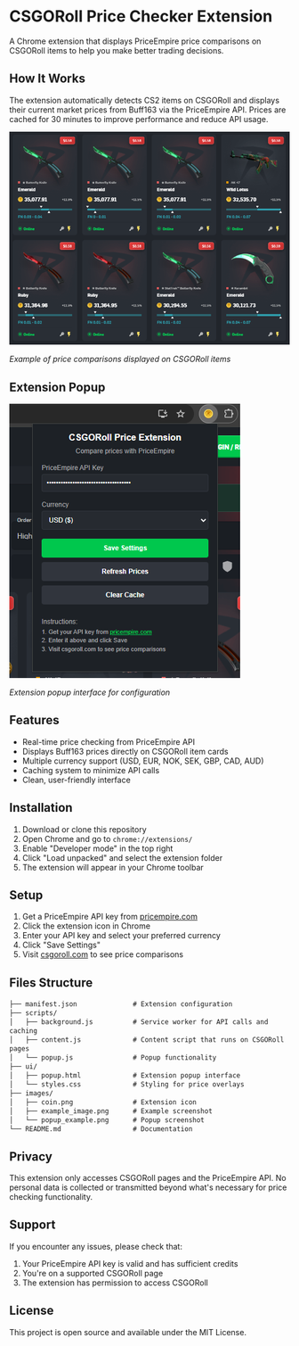 # CSGORoll Price Checker Extension

A Chrome extension that displays PriceEmpire price comparisons on CSGORoll items to help you make better trading decisions.

## How It Works

The extension automatically detects CS2 items on CSGORoll and displays their current market prices from Buff163 via the PriceEmpire API. Prices are cached for 30 minutes to improve performance and reduce API usage.

![Price Checker Example](images/example_image.png)

*Example of price comparisons displayed on CSGORoll items*

## Extension Popup

![Extension Popup](images/popup_example.png)

*Extension popup interface for configuration*

## Features

- Real-time price checking from PriceEmpire API
- Displays Buff163 prices directly on CSGORoll item cards
- Multiple currency support (USD, EUR, NOK, SEK, GBP, CAD, AUD)
- Caching system to minimize API calls
- Clean, user-friendly interface

## Installation

1. Download or clone this repository
2. Open Chrome and go to `chrome://extensions/`
3. Enable "Developer mode" in the top right
4. Click "Load unpacked" and select the extension folder
5. The extension will appear in your Chrome toolbar

## Setup

1. Get a PriceEmpire API key from [pricempire.com](https://pricempire.com)
2. Click the extension icon in Chrome
3. Enter your API key and select your preferred currency
4. Click "Save Settings"
5. Visit [csgoroll.com](https://csgoroll.com) to see price comparisons

## Files Structure

```
├── manifest.json              # Extension configuration
├── scripts/
│   ├── background.js          # Service worker for API calls and caching
│   ├── content.js             # Content script that runs on CSGORoll pages
│   └── popup.js               # Popup functionality
├── ui/
│   ├── popup.html             # Extension popup interface
│   └── styles.css             # Styling for price overlays
├── images/
│   ├── coin.png               # Extension icon
│   ├── example_image.png      # Example screenshot
│   └── popup_example.png      # Popup screenshot
└── README.md                  # Documentation
```

## Privacy

This extension only accesses CSGORoll pages and the PriceEmpire API. No personal data is collected or transmitted beyond what's necessary for price checking functionality.

## Support

If you encounter any issues, please check that:
1. Your PriceEmpire API key is valid and has sufficient credits
2. You're on a supported CSGORoll page
3. The extension has permission to access CSGORoll

## License

This project is open source and available under the MIT License.
